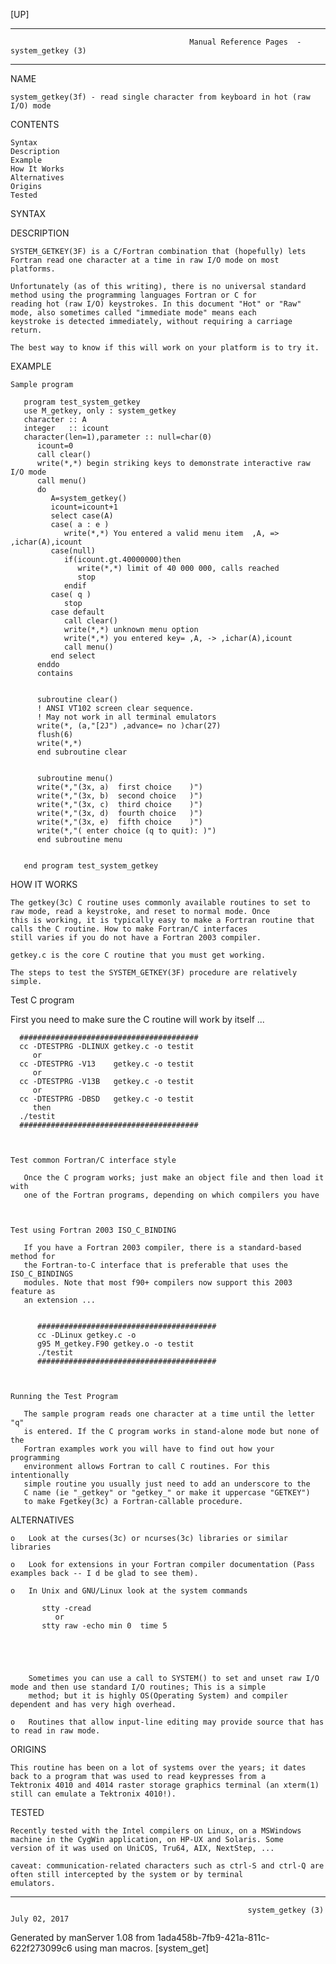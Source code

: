 [UP]

-----------------------------------------------------------------------------------------------------------------------------------
                                            Manual Reference Pages  - system_getkey (3)
-----------------------------------------------------------------------------------------------------------------------------------
                                                                 
NAME

    system_getkey(3f) - read single character from keyboard in hot (raw I/O) mode

CONTENTS

    Syntax
    Description
    Example
    How It Works
    Alternatives
    Origins
    Tested

SYNTAX

DESCRIPTION

    SYSTEM_GETKEY(3F) is a C/Fortran combination that (hopefully) lets Fortran read one character at a time in raw I/O mode on most
    platforms.

    Unfortunately (as of this writing), there is no universal standard method using the programming languages Fortran or C for
    reading hot (raw I/O) keystrokes. In this document "Hot" or "Raw" mode, also sometimes called "immediate mode" means each
    keystroke is detected immediately, without requiring a carriage return.

    The best way to know if this will work on your platform is to try it.

EXAMPLE

    Sample program

       program test_system_getkey
       use M_getkey, only : system_getkey
       character :: A
       integer   :: icount
       character(len=1),parameter :: null=char(0)
          icount=0
          call clear()
          write(*,*) begin striking keys to demonstrate interactive raw I/O mode 
          call menu()
          do
             A=system_getkey()
             icount=icount+1
             select case(A)
             case( a : e )
                write(*,*) You entered a valid menu item  ,A, => ,ichar(A),icount
             case(null)
                if(icount.gt.40000000)then
                   write(*,*) limit of 40 000 000, calls reached 
                   stop
                endif
             case( q )
                stop
             case default
                call clear()
                write(*,*) unknown menu option 
                write(*,*) you entered key= ,A, -> ,ichar(A),icount
                call menu()
             end select
          enddo
          contains


          subroutine clear()
          ! ANSI VT102 screen clear sequence.
          ! May not work in all terminal emulators
          write(*, (a,"[2J") ,advance= no )char(27)
          flush(6)
          write(*,*)
          end subroutine clear


          subroutine menu()
          write(*,"(3x, a)  first choice    )")
          write(*,"(3x, b)  second choice   )")
          write(*,"(3x, c)  third choice    )")
          write(*,"(3x, d)  fourth choice   )")
          write(*,"(3x, e)  fifth choice    )")
          write(*,"( enter choice (q to quit): )")
          end subroutine menu


       end program test_system_getkey



HOW IT WORKS

    The getkey(3c) C routine uses commonly available routines to set to raw mode, read a keystroke, and reset to normal mode. Once
    this is working, it is typically easy to make a Fortran routine that calls the C routine. How to make Fortran/C interfaces
    still varies if you do not have a Fortran 2003 compiler.

    getkey.c is the core C routine that you must get working.

    The steps to test the SYSTEM_GETKEY(3F) procedure are relatively simple.

Test C program

   First you need to make sure the C routine will work by itself ...


      ########################################
      cc -DTESTPRG -DLINUX getkey.c -o testit
         or
      cc -DTESTPRG -V13    getkey.c -o testit
         or
      cc -DTESTPRG -V13B   getkey.c -o testit
         or
      cc -DTESTPRG -DBSD   getkey.c -o testit
         then
      ./testit
      ########################################



    Test common Fortran/C interface style

       Once the C program works; just make an object file and then load it with
       one of the Fortran programs, depending on which compilers you have



    Test using Fortran 2003 ISO_C_BINDING

       If you have a Fortran 2003 compiler, there is a standard-based method for
       the Fortran-to-C interface that is preferable that uses the ISO_C_BINDINGS
       modules. Note that most f90+ compilers now support this 2003 feature as
       an extension ...


          ########################################
          cc -DLinux getkey.c -o
          g95 M_getkey.F90 getkey.o -o testit
          ./testit
          ########################################



    Running the Test Program

       The sample program reads one character at a time until the letter "q"
       is entered. If the C program works in stand-alone mode but none of the
       Fortran examples work you will have to find out how your programming
       environment allows Fortran to call C routines. For this intentionally
       simple routine you usually just need to add an underscore to the
       C name (ie "_getkey" or "getkey_" or make it uppercase "GETKEY")
       to make Fgetkey(3c) a Fortran-callable procedure.



ALTERNATIVES

    o   Look at the curses(3c) or ncurses(3c) libraries or similar libraries

    o   Look for extensions in your Fortran compiler documentation (Pass examples back -- I d be glad to see them).

    o   In Unix and GNU/Linux look at the system commands

           stty -cread
              or
           stty raw -echo min 0  time 5





        Sometimes you can use a call to SYSTEM() to set and unset raw I/O mode and then use standard I/O routines; This is a simple
        method; but it is highly OS(Operating System) and compiler dependent and has very high overhead.

    o   Routines that allow input-line editing may provide source that has to read in raw mode.

ORIGINS

    This routine has been on a lot of systems over the years; it dates back to a program that was used to read keypresses from a
    Tektronix 4010 and 4014 raster storage graphics terminal (an xterm(1) still can emulate a Tektronix 4010!).

TESTED

    Recently tested with the Intel compilers on Linux, on a MSWindows machine in the CygWin application, on HP-UX and Solaris. Some
    version of it was used on UniCOS, Tru64, AIX, NextStep, ...

    caveat: communication-related characters such as ctrl-S and ctrl-Q are often still intercepted by the system or by terminal
    emulators.

-----------------------------------------------------------------------------------------------------------------------------------

                                                         system_getkey (3)                                            July 02, 2017

Generated by manServer 1.08 from 1ada458b-7fb9-421a-811c-622f273099c6 using man macros.
                                                           [system_get]
